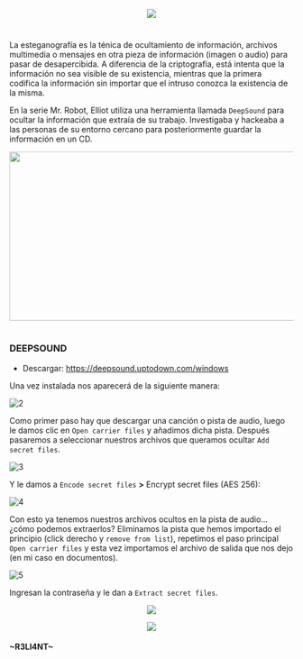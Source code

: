 <p align="center">
  <a href="https://github.com/DenverCoder1/readme-typing-svg"><img src="https://readme-typing-svg.herokuapp.com?size=19&color=13F700&width=540&lines=Ocultar+archivos+secretos+en+una+pista+de+audio"></a>
</p>

<h1 align="center"></h1>

La esteganografía es la ténica de ocultamiento de información, archivos multimedia o mensajes en otra pieza de información (imagen o audio) para pasar de desapercibida. A diferencia de la criptografía, está intenta que la información no sea visible de su existencia, mientras que la primera codifica la información sin importar que el intruso conozca la existencia de la misma.

En la serie Mr. Robot, Elliot utiliza una herramienta llamada `DeepSound` para ocultar la información que extraía de su trabajo. Investigaba y hackeaba a las personas de su entorno cercano para posteriormente guardar la información en un CD.

<p align="center">
  <img src="https://user-images.githubusercontent.com/75953873/179873094-df240f71-097f-4402-a459-2887437234d6.jpg" width="580" height="300">
</p>

<h1 align="center"></h1>

### DEEPSOUND

- Descargar: https://deepsound.uptodown.com/windows

Una vez instalada nos aparecerá de la siguiente manera:

![2](https://user-images.githubusercontent.com/75953873/179873487-11f50848-a4af-4331-a1c1-02eb3da2496a.png)

Como primer paso hay que descargar una canción o pista de audio, luego le damos clic en `Open carrier files` y añadimos dicha pista. Después pasaremos a seleccionar nuestros archivos que queramos ocultar `Add secret files`.

![3](https://user-images.githubusercontent.com/75953873/179873554-b99bdb60-d0db-40b9-9da7-3219bffb6bfe.png)

Y le damos a `Encode secret files` **>** Encrypt secret files (AES 256):

![4](https://user-images.githubusercontent.com/75953873/179873606-33916ace-bc1e-44f7-b3c9-b95333107a30.png)

Con esto ya tenemos nuestros archivos ocultos en la pista de audio... ¿cómo podemos extraerlos? Eliminamos la pista que hemos importado el principio (click derecho y `remove from list`), repetimos el paso principal `Open carrier files` y esta vez importamos el archivo de salida que nos dejo (en mi caso en documentos).

![5](https://user-images.githubusercontent.com/75953873/179873793-f224de40-01d3-4bbf-a10c-16efaec0d5dc.png)

Ingresan la contraseña y le dan a `Extract secret files`.

<p align="center">
  <img src="https://user-images.githubusercontent.com/75953873/179873871-59804325-6512-4451-9996-c5f7327ecf2f.png">
</p>

<p align="center">
  <img src="https://user-images.githubusercontent.com/75953873/179873909-5a15b8fc-16d5-4539-b379-8518b1af692e.gif">
</p>



#### ~R3LI4NT~